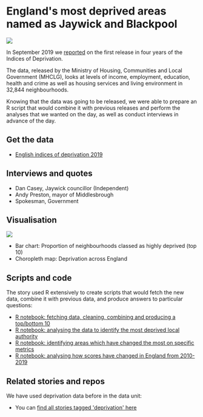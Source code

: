 # England's most deprived areas named as Jaywick and Blackpool

![](https://ichef.bbci.co.uk/news/624/cpsprodpb/B6F0/production/_109023864_mostdeprived-nc.png)

In September 2019 we [reported](https://www.bbc.co.uk/news/uk-england-49812519) on the first release in four years of the Indices of Deprivation.

The data, released by the Ministry of Housing, Communities and Local Government (MHCLG), looks at levels of income, employment, education, health and crime as well as housing services and living environment in 32,844 neighbourhoods.

Knowing that the data was going to be released, we were able to prepare an R script that would combine it with previous releases and perform the analyses that we wanted on the day, as well as conduct interviews in advance of the day.

## Get the data

* [English indices of deprivation 2019](https://www.gov.uk/government/statistics/english-indices-of-deprivation-2019)

## Interviews and quotes

* Dan Casey, Jaywick councillor (Independent)
* Andy Preston, mayor of Middlesbrough
* Spokesman, Government 

## Visualisation

![](https://ichef.bbci.co.uk/news/624/cpsprodpb/BA6F/production/_108972774_deprivelasannotate-nc.png)

* Bar chart: Proportion of neighbourhoods classed as highly deprived (top 10)
* Choropleth map: Deprivation across England

## Scripts and code

The story used R extensively to create scripts that would fetch the new data, combine it with previous data, and produce answers to particular questions:

* [R notebook: fetching data, cleaning, combining and producing a top/bottom 10](https://github.com/BBC-Data-Unit/deprivation/blob/master/id01_worstlsoa.Rmd)
* [R notebook: analysing the data to identify the most deprived local authority](https://github.com/BBC-Data-Unit/deprivation/blob/master/id02_worstla.Rmd)
* [R notebook: identifying areas which have changed the most on specific metrics](https://github.com/BBC-Data-Unit/deprivation/blob/master/id03_scorechanges.Rmd)
* [R notebook: analysing how scores have changed in England from 2010-2019](https://github.com/BBC-Data-Unit/deprivation/blob/master/id04_scoresoverall.Rmd)

## Related stories and repos

We have used deprivation data before in the data unit:

* You can [find all stories tagged 'deprivation' here](https://github.com/BBC-Data-Unit?utf8=%E2%9C%93&q=deprivation&type=&language=)
